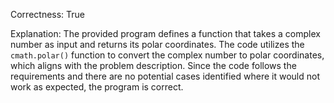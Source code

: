 Correctness: True

Explanation: The provided program defines a function that takes a complex number as input and returns its polar coordinates. The code utilizes the `cmath.polar()` function to convert the complex number to polar coordinates, which aligns with the problem description. Since the code follows the requirements and there are no potential cases identified where it would not work as expected, the program is correct.